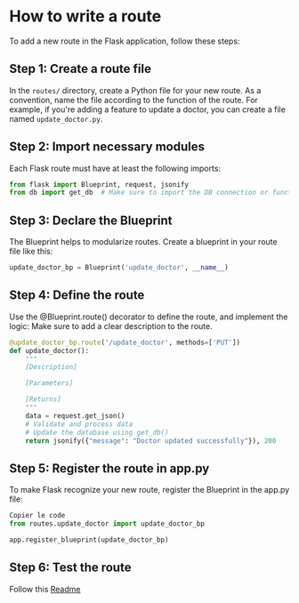 

# How to write a route

To add a new route in the Flask application, follow these steps:

## Step 1: Create a route file

In the `routes/` directory, create a Python file for your new route. As a convention, name the file according to the function of the route. For example, if you're adding a feature to update a doctor, you can create a file named `update_doctor.py`.

## Step 2: Import necessary modules

Each Flask route must have at least the following imports:

```python
from flask import Blueprint, request, jsonify
from db import get_db  # Make sure to import the DB connection or function
```

## Step 3: Declare the Blueprint

The Blueprint helps to modularize routes. Create a blueprint in your route file like this:

```python
update_doctor_bp = Blueprint('update_doctor', __name__)
```

## Step 4: Define the route

Use the @Blueprint.route() decorator to define the route, and implement the logic: Make sure to add a clear description to the route.

```python
@update_doctor_bp.route('/update_doctor', methods=['PUT'])
def update_doctor():
    """
    [Description]

    [Parameters]

    [Returns]
    """
    data = request.get_json()
    # Validate and process data
    # Update the database using get_db()
    return jsonify({"message": "Doctor updated successfully"}), 200
```

## Step 5: Register the route in app.py

To make Flask recognize your new route, register the Blueprint in the app.py file:

```python
Copier le code
from routes.update_doctor import update_doctor_bp

app.register_blueprint(update_doctor_bp)
```

## Step 6: Test the route

Follow this [Readme](../test/README.md)
